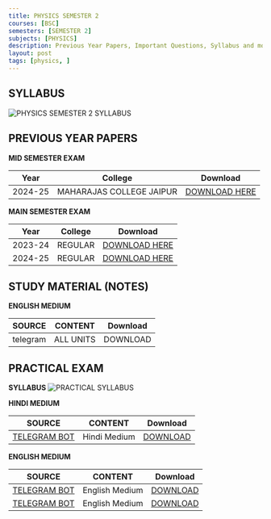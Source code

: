 ```yaml
---
title: PHYSICS SEMESTER 2
courses: [BSC]
semesters: [SEMESTER 2]
subjects: [PHYSICS]
description: Previous Year Papers, Important Questions, Syllabus and more study materials
layout: post
tags: [physics, ]
---
```

## SYLLABUS
![PHYSICS SEMESTER 2 SYLLABUS](https://assets.edumate.life/dl/id/158/photo_1755779499.jpg)

## PREVIOUS YEAR PAPERS 
**MID SEMESTER EXAM**

| Year     | College | Download |
|----------|---------|----------|
|2024-25 | MAHARAJAS COLLEGE JAIPUR | [DOWNLOAD HERE](https://assets.edumate.life/dl/id/160/photo_1755779657.jpg)|

**MAIN SEMESTER EXAM**

| Year     | College | Download |
|----------|---------|----------|
|2023-24 | REGULAR | [DOWNLOAD HERE](https://assets.edumate.life/dl/id/162/Physics-sem-2-2023-24.pdf)|
|2024-25 | REGULAR |[DOWNLOAD HERE](https://assets.edumate.life/dl/id/164/PHYSICS_SEM_2_2024-25.pdf)|

## STUDY MATERIAL (NOTES)

**ENGLISH MEDIUM**

| SOURCE   | CONTENT | Download |
|----------|---------|----------|
| telegram  | ALL UNITS | DOWNLOAD |

## PRACTICAL EXAM
**SYLLABUS**
![PRACTICAL SYLLABUS](https://assets.edumate.life/dl/id/166/photo_1755779928.jpg)

**HINDI MEDIUM**

| SOURCE   | CONTENT | Download |
|----------|---------|----------|
|[TELEGRAM BOT](https://t.me/Rajasthan_UniversityBot) | Hindi Medium | [DOWNLOAD](https://assets.edumate.life/dl/id/168/B.Sc._2-sem_physics_pratical_Hindi_medium_.pdf)|

**ENGLISH MEDIUM**

| SOURCE   | CONTENT | Download |
|----------|---------|----------|
|[TELEGRAM BOT](https://t.me/Rajasthan_UniversityBot) | English Medium | [DOWNLOAD](https://assets.edumate.life/dl/id/170/physics_record_semester-2.pdf)|
|[TELEGRAM BOT](https://t.me/Rajasthan_UniversityBot) | English Medium | [DOWNLOAD](https://assets.edumate.life/dl/id/172/PHYSICS_2_SEM_LAB_RECORD_ENGLISH.pdf)|
